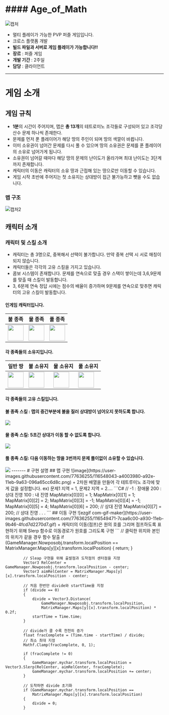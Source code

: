 #       #### Age_of_Math
![캡처](https://user-images.githubusercontent.com/58795584/100971537-7cbd6000-357a-11eb-8dcd-f5f8b9bdca41.PNG)
+ 멀티 플레이가 가능한 PVP 퍼즐 게임입니다.
+ 크로스 플랫폼 개발
+ **빌드 파일과 서버로 게임 플레이가 가능합니다!!**
+ **장르** : 퍼즐 게임
+ **개발 기간** : 2주일
+ **담당** : 클라이언트
-------
# 게임 소개
## 게임 규칙
+ **1분**의 시간이 주어지며, 맵은 **총 13개**의 테트로미노 조각들로 구성되어 있고 조각당 산수 문제 하나씩 존재한다.
+ 문제를 먼저 푼 플레이어가 해당 땅의 주인이 되며 땅의 색깔이 바뀝니다.
+ 이미 소유권이 넘어간 문제를 다시 풀 수 있으며 땅의 소유권은 문제를 푼 플레이어의 소유로 넘어가게 됩니다.
+ 소유권이 넘어갈 때마다 해당 땅의 문제의 난이도가 올라가며 최대 난이도는 3단계까지 존재합니다.
+ 캐릭터의 이동은 캐릭터의 소유 땅과 근접해 있는 땅으로만 이동할 수 있습니다.
+ 게임 시작 초반에 주어지는 첫 소유지는 상대방이 접근 불가능하고 뺏을 수도 없습니다.

### 맵 구조
![캡처2](https://user-images.githubusercontent.com/58795584/100980553-bd23da80-3588-11eb-8f40-41b220425566.PNG)

## 캐릭터 소개
### 캐릭터 및 스킬 소개
+ 캐릭터는 총 3명으로, 중복해서 선택이 불가합니다. 만약 중복 선택 시 서로 매칭이 되지 않습니다.
+ 캐릭터들은 각각의 고유 스킬을 가지고 있습니다.
+ 콤보 시스템이 존재합니다. 문제를 연속으로 맞출 경우 스택이 쌓이는데 3,6,9문제를 맞출 때 스킬이 발동합니다.
+ 3, 6문제 연속 정답 시에는 점수의 배율이 증가하며 9문제를 연속으로 맞추면 캐릭터의 고유 스킬이 발동합니다.

#### 인게임 캐릭터입니다.
불 종족 | 물 종족 | 풀 종족
--------|--------|--------
<img src="https://user-images.githubusercontent.com/58795584/100981777-98306700-358a-11eb-9d30-c71e7e34b6d0.png"  width="50"> | <img src="https://user-images.githubusercontent.com/58795584/100981853-b39b7200-358a-11eb-80db-a3f33eb451ed.png"  width="50"> | <img src="https://user-images.githubusercontent.com/58795584/100981897-c01fca80-358a-11eb-98c4-b1023ba2a4c7.png"  width="50">

#### 각 종족들의 소유지입니다.
일반 땅 | 불 소유지 | 물 소유지 | 풀 소유지
-------|-------|-------|-------
<img src="https://user-images.githubusercontent.com/58795584/100983788-27d71500-358d-11eb-8c6e-387ede8b2559.png"  width="50"> | <img src="https://user-images.githubusercontent.com/58795584/100983821-3291aa00-358d-11eb-8b1f-f9e2351b3f26.png"  width="50"> | <img src="https://user-images.githubusercontent.com/58795584/100983863-3e7d6c00-358d-11eb-9f29-22851d2fe79c.png"  width="50"> | <img src="https://user-images.githubusercontent.com/58795584/100983919-51903c00-358d-11eb-8836-edd9d7c871ff.png"  width="50">

#### 각 종족들의 고유 스킬입니다.
#### 불 종족 스킬 : 맵의 중간부분에 불을 질러 상대방이 넘어오지 못하도록 합니다.
<img src="https://user-images.githubusercontent.com/58795584/100992460-8c976d00-3597-11eb-9b70-d16606c523d0.PNG">

#### 물 종족 스킬: 5초간 상대가 이동 할 수 없도록 합니다.
<img src="https://user-images.githubusercontent.com/58795584/101012902-d63b8400-35a6-11eb-91d3-dcb29870c24f.PNG">

#### 풀 종족 스킬: 다음 이동하는 땅을 3번까지 문제 풀이없이 소유할 수 있습니다.
<img src="https://user-images.githubusercontent.com/58795584/101013723-118a8280-35a8-11eb-8cd3-d8cccc015144.gif">
-------
# 구현 설명
## 맵 구현
![image](https://user-images.githubusercontent.com/77636255/116548043-a4003980-a92e-11eb-9a63-096a65cc6d8c.png)
+ 2차원 배열을 만들어 각 테트루미노 조각에 맞게 값을 설정합니다. ex) 문제1 지역 = 1, 문제2 지역 = 2....
```C#
        // -1 : 장애물 200 : 상대 진영  100 : 내 진영
        MapMatrix[0][0] = 1;
        MapMatrix[0][1] = 1;
        MapMatrix[0][2] = 2;
        MapMatrix[0][3] = -1;
        MapMatrix[0][4] = -1;
        MapMatrix[0][5] = 4;
        MapMatrix[0][6] = 200;       // 상대 진영
        MapMatrix[0][7] = 200;       // 상대 진영
                .
                .
                .
```
## 이동 구현
![ezgif com-gif-maker](https://user-images.githubusercontent.com/77636255/116549471-7caa6c00-a930-11eb-9b46-4fcd7d2270d7.gif)
+ 캐릭터의 이동(점프)은 원의 호를 그리며 점프하도록 표현하기 위해 Slerp 함수로 이동경로가 원호를 그리도록 구현
```
            // 클릭한 위치와 본인의 위치가 같을 경우 함수 탈출
            if (GameManager.Nowposobj.transform.localPosition ==
                MatrixManager.Maps[y][x].transform.localPosition)
            {
                return;
            }

            // Sleap 구현을 위해 출발점과 도착점의 센터점을 지정
            Vector3 RelCenter = GameManager.Nowposobj.transform.localPosition - center;
            Vector3 aimRelCenter = MatrixManager.Maps[y][x].transform.localPosition - center;

            // 처음 한번만 divide와 startTime을 지정
            if (divide == 0)
            {
                divide = Vector3.Distance(
                    GameManager.Nowposobj.transform.localPosition,
                    MatrixManager.Maps[y][x].transform.localPosition) * 0.2f;
                startTime = Time.time;
            }

            // divide가 클 수록 천천히 증가
            float fracComplete = (Time.time - startTime) / divide;
            // 최소 최대 지정
            Mathf.Clamp(fracComplete, 0, 1);

            if (fracComplete != 0)
            {
                GameManager.mychar.transform.localPosition = Vector3.Slerp(RelCenter, aimRelCenter, fracComplete);
                GameManager.mychar.transform.localPosition += center;
            }

            // 도착하면 divide 초기화
            if (GameManager.mychar.transform.localPosition ==
                MatrixManager.Maps[y][x].transform.localPosition)
            {
                divide = 0;
            }
```
